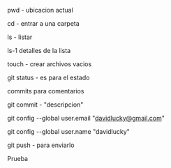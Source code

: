 pwd - ubicacion actual

cd - entrar a una carpeta

ls - listar

ls-1 detalles de la lista

touch - crear archivos vacios

git status - es para el estado

commits para comentarios

git commit - "descripcion"

git config --global user.email "davidlucky@gmail.com"

git config --global user.name "davidlucky"

git push - para enviarlo

Prueba